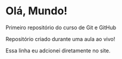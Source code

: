# Olá, Mundo!
 Primeiro repositório do curso de Git e GitHub

 Repositório criado durante uma aula ao vivo!
 
 Essa linha eu adcionei diretamente no site.
